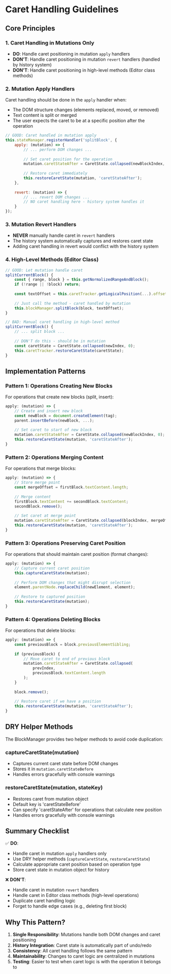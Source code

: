 # Caret Handling Guidelines

## Core Principles

### 1. Caret Handling in Mutations Only
- **DO**: Handle caret positioning in mutation `apply` handlers
- **DON'T**: Handle caret positioning in mutation `revert` handlers (handled by history system)
- **DON'T**: Handle caret positioning in high-level methods (Editor class methods)

### 2. Mutation Apply Handlers
Caret handling should be done in the `apply` handler when:
- The DOM structure changes (elements replaced, moved, or removed)
- Text content is split or merged
- The user expects the caret to be at a specific position after the operation

```javascript
// GOOD: Caret handled in mutation apply
this.stateManager.registerHandler('splitBlock', {
    apply: (mutation) => {
        // ... perform DOM changes ...
        
        // Set caret position for the operation
        mutation.caretStateAfter = CaretState.collapsed(newBlockIndex, 0);
        
        // Restore caret immediately
        this.restoreCaretState(mutation, 'caretStateAfter');
    },
    
    revert: (mutation) => {
        // ... revert DOM changes ...
        // NO caret handling here - history system handles it
    }
});
```

### 3. Mutation Revert Handlers
- **NEVER** manually handle caret in `revert` handlers
- The history system automatically captures and restores caret state
- Adding caret handling in revert would conflict with the history system

### 4. High-Level Methods (Editor Class)
```javascript
// GOOD: Let mutation handle caret
splitCurrentBlock() {
    const { range, block } = this.getNormalizedRangeAndBlock();
    if (!range || !block) return;
    
    const textOffset = this.caretTracker.getLogicalPosition(...).offset;
    
    // Just call the method - caret handled by mutation
    this.blockManager.splitBlock(block, textOffset);
}

// BAD: Manual caret handling in high-level method
splitCurrentBlock() {
    // ... split block ...
    
    // DON'T do this - should be in mutation
    const caretState = CaretState.collapsed(newIndex, 0);
    this.caretTracker.restoreCaretState(caretState);
}
```

## Implementation Patterns

### Pattern 1: Operations Creating New Blocks
For operations that create new blocks (split, insert):
```javascript
apply: (mutation) => {
    // Create and insert new block
    const newBlock = document.createElement(tag);
    parent.insertBefore(newBlock, ...);
    
    // Set caret to start of new block
    mutation.caretStateAfter = CaretState.collapsed(newBlockIndex, 0);
    this.restoreCaretState(mutation, 'caretStateAfter');
}
```

### Pattern 2: Operations Merging Content
For operations that merge blocks:
```javascript
apply: (mutation) => {
    // Store merge point
    const mergeOffset = firstBlock.textContent.length;
    
    // Merge content
    firstBlock.textContent += secondBlock.textContent;
    secondBlock.remove();
    
    // Set caret at merge point
    mutation.caretStateAfter = CaretState.collapsed(blockIndex, mergeOffset);
    this.restoreCaretState(mutation, 'caretStateAfter');
}
```

### Pattern 3: Operations Preserving Caret Position
For operations that should maintain caret position (format changes):
```javascript
apply: (mutation) => {
    // Capture current caret position
    this.captureCaretState(mutation);
    
    // Perform DOM changes that might disrupt selection
    element.parentNode.replaceChild(newElement, element);
    
    // Restore to captured position
    this.restoreCaretState(mutation);
}
```

### Pattern 4: Operations Deleting Blocks
For operations that delete blocks:
```javascript
apply: (mutation) => {
    const previousBlock = block.previousElementSibling;
    
    if (previousBlock) {
        // Move caret to end of previous block
        mutation.caretStateAfter = CaretState.collapsed(
            prevIndex, 
            previousBlock.textContent.length
        );
    }
    
    block.remove();
    
    // Restore caret if we have a position
    this.restoreCaretState(mutation, 'caretStateAfter');
}
```

## DRY Helper Methods

The BlockManager provides two helper methods to avoid code duplication:

### captureCaretState(mutation)
- Captures current caret state before DOM changes
- Stores it in `mutation.caretStateBefore`
- Handles errors gracefully with console warnings

### restoreCaretState(mutation, stateKey)
- Restores caret from mutation object
- Default key is 'caretStateBefore'
- Can specify 'caretStateAfter' for operations that calculate new position
- Handles errors gracefully with console warnings

## Summary Checklist

✅ **DO**:
- Handle caret in mutation `apply` handlers only
- Use DRY helper methods (`captureCaretState`, `restoreCaretState`)
- Calculate appropriate caret position based on operation type
- Store caret state in mutation object for history

❌ **DON'T**:
- Handle caret in mutation `revert` handlers
- Handle caret in Editor class methods (high-level operations)
- Duplicate caret handling logic
- Forget to handle edge cases (e.g., deleting first block)

## Why This Pattern?

1. **Single Responsibility**: Mutations handle both DOM changes and caret positioning
2. **History Integration**: Caret state is automatically part of undo/redo
3. **Consistency**: All caret handling follows the same pattern
4. **Maintainability**: Changes to caret logic are centralized in mutations
5. **Testing**: Easier to test when caret logic is with the operation it belongs to